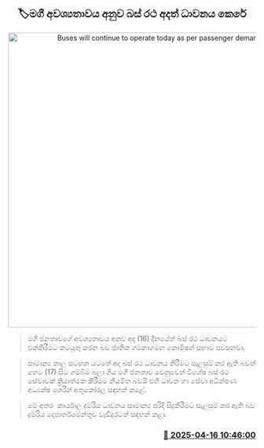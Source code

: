<p align='center'><b><h2 align='center' title='Buses will continue to operate today as per passenger demand'>🏷මගී අවශ්‍යතාවය අනුව බස් රථ අදත් ධාවනය කෙරේ</h2></b></p>
<p align='center'><img src='https://helakuru.sgp1.cdn.digitaloceanspaces.com/esana/images/lib/bus1[1].jpg' width='600' alt='Buses will continue to operate today as per passenger demand'></p>

> ‍මගී ජනතාවගේ අවශ්‍යතාවය අනුව අද (16) දිනයේත් බස් රථ ධාවනයට එක්කිරීමට කටයුතු කරන බව ජාතික ගමනාගමන කොමිෂන් සභාව පවසනවා.

> සාමාන්‍ය කාල සටහන යටතේ අද බස් රථ ධාවනය කිරීමට සැලසුම් කර ඇති බවත් හෙට (17) සිට ගම්බිම් බලා ගිය මගී ජනතාව වෙනුවෙන් විශේෂ බස් රථ සේවාවක් ක්‍රියාත්මක කිරීමට නියමිත බවයි එහි ධාවන හා සේවා අධීක්ෂණ අධ්‍යක්ෂ ශෙරීන් අතුකෝරල සඳහන් කළේ.

> මේ අතර  කාර්යාල දුම්රිය ධාවනය සාමාන්‍ය පරිදි සිදුකිරීමට සැලසුම් කර ඇති බව දුම්රිය දෙපාර්තමේන්තුව වැඩිදුරටත් සඳහන් කළා.



<h3 align='right'><a href='https://www.helakuru.lk/esana/p/109247/'>📅 2025-04-16 10:46:00</a></h3>
